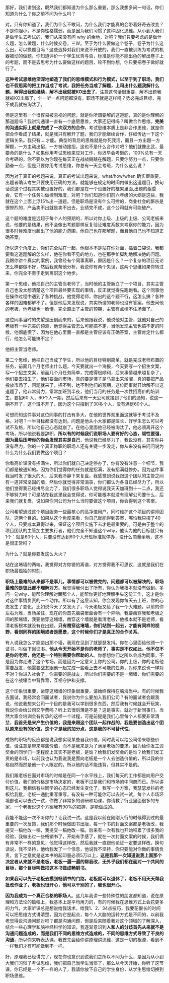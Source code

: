 那好，我们讲到这，既然我们都知道为什么那么重要，那么我想多问一句话，你们知道为什么？你之前不问为什么吗？

对。只有你知道了，我们为什么不敢问，为什么我们才能真的会带着好奇去改变？不是你胆小，不是你性格懦弱，而是因为我们习惯了这种固化思维。从小到大我们是做学生去考试的，我们从来没有问 why 的余地，对吧？我们只要考虑的是做什么题，怎么做题，什么时候交卷，三W。至于为什么要做这个卷子，卷子为什么这么出，可以换题目吗？这些选择对我们来说不开放的，我们一直被训练为考试的机器被动的做题，你知道评价一个学生优秀与否，标准是你能不能出色的解出卷子上的考题，而不是去思考为什么要做这样的题目，轮不到你想，你只要把卷子做好就行了。

**这种考试思维他深深地塑造了我们的思维模式和行为模式，以至于到了职场，我们也不假思索的把工作当成了考试，我把任务当成了解题，上司出什么题我解什么题，解得出我就继续，解不出我就被KO出去了**。注意这句话很重要，解不出题我就被KO出局了，乍一听一点问题都没有，职场不就是这样吗？势必完成目标，完不成我就被淘汰了。

但是这里有一个很容易被忽视的问题，就是你所谓要解的这道题，真的是你理解的那道题吗？我讲沟通课一直有一个底层思维，大家还记得吗？叫做合作思维。**完美的沟通实际上就是完成了一次双方的合作**，考试思维本质上是非合作思维，就是你把合作看成了结果，就是我只有解开了题，我们才能继续合作，仔细传达一下这个逻辑关系。我只有….才能。典型的背后的思维就是你死我活，而且一方出题一方解题，一方主动出招，一方被动接招，这也不是什么合作对吧？他们就像比武，最要命的是什么？如果你用考试思维来应对工作，你迟早会考砸的，100%总有一天会考砸的，你不要以为你现在每天正在战战兢兢在解题，只要你努力一点，只要你勤奋一点，但是只要你用考试思维，你总有一天会考砸，为什么这么说？

因为对于真正的考题来说，真正的考试出题来说，what/how/when 确实很重要，出题者确认考生只要使用正确的方法，就能够在规定的时间内做出这道题目，换句话说这个过程其实被设置好的，我们都是在一个设置好的框架里面,出题的组委会，它有一个任务叫做控制难度，对吧？你们知道你们前六年级的大纲是这些，我就在这个上面上浮15%出一道题，但是职场是没有什么可控的，商业社会的厮杀是很惨烈的，产品卖不出就是卖不出去，业绩完不成，这个公司就有可能破产。

这个题的难度是远超于每个人的预期的，所以对你上级、上级的上级、公司老板来说，他要的是结果，他不会像出考题那样反复验证难度系数来考察你的能力，因为很多时候难度也超出了他的能力范围，他自己也在那解题，而且他自己也不知道正确答案。

所以这个角度上，你们完全站在一起，他根本不是站在你对面，插着口袋说，我都要看这道题解的怎么样，他在你看不见的地方，也在那手忙脚乱地解决他的问题。我跟你讲个真实的案例，我曾经有个同事离职，原因是什么？一个复杂的项目无论怎么样都做不好，然后我就帮他分析，我说你有两个失误，这两个思维如果你转过来，你完全不至于走到离职这个地步。

第一个思维，他把自己的主管当老师了，当时他的主管新立了一个项目，其实主管自己也没太想清楚这个项目最终要实现的事情，反正就觉得先跑跑看。这个同事他在操作过程中遇到了各种挑战，他觉得老师，你出的这个题不行，这怎么搞？各种各样的困难都解不了。但是他后来发现说，其实所谓的老师也没有答案，他去问他的老板，他老板也一脸懵，完全超出了主管的预期，主管有点控不住场面了。

这位同事当时的失望是压倒而来的，后来他跟我说，他说他对主管，就他对自己的老板有一种完美的预测，他觉得主管怎么可能搞不定，当他发现主管也搞不定的时候，他彻底慌了，因为在他心里面一直都是主管应该有正确答案，主管肯定什么都行，他怎么可能搞不定？

他把主管当老师。

第二个思维，他把自己当成了学生，所以他的目标特别简单，就是完成老师布置的任务，前面几个月老师出什么题，今天要就出一个海报，今天要写一个招生文案，写一个招生文案，前面几个月任务简单，完成得很顺利，后来事情越来越复杂了，他们要去招生了，他们要面向市场，真的要是骡子是马拿出来溜溜，真的要把产品投放市场了，问题就来了，招不到，达不到他们的预期，这位同事就开始解不出这道题了，他非常努力，常常加班到半夜，他们当月的任务是一次性招高价的培训生，要招60 人，60个人一期，然后后来有一天公司就接到了他们的通知，说这一期不开了，这个班不开了，因为这个只招到了30多个人，没有满足60个人。

可想而知这件事对这位同事的打击有多大，在他的世界观里面这就等于考试不及格，对吧？一半目标都没有达到。问题是他从小大家都是班长，好学生怎么可以考试不及格，所以他自己心态就崩了。在他心里面他已经被淘汰了，他必须离开这个考场，所以他说我要辞职。**所以有的时候我们说职场人要有好的心态，韧性要强，因为最后压垮你的你会发现其实是自己**，他说我已经尽力了，我说没有，其实你并没有尽力，你的一个真正称职的职场人还有关键一步没走，你从来没有来问问说为什么为什么我们要做这个项目？

你看高价课没有招满生，所以你们就自己决定停办了，你有没有注意一个细节，我们都是被通知的。因为你们觉得你的任务就是招满，没有招满就停办。因为这件事我当时发了很大的火，后来我冷静下来复盘，我感觉到说我跟这个团队的主管之间有一道非常坚固的墙，然后你就觉得非常沮丧，你们都认为各自已经尽力了，所以他们觉得我已经拼尽全力了，我们很多职场人觉得说我天天加班到十一二点，我还不够努力吗？可是站在我这里我会觉得说，你可能根本就没有理解公司要什么，后来我们就复盘，说如果你问公司为什么当时要做这个项目，你会得到这个答案。

公司希望通过这个项目服务一些最核心的高净值用户，同时维护这个项目的讲师团队，这两个目的。如果从这个角度来看，你自己就能得到答案，哪怕我只招了40个人，只要成本算得过来，保证这个项目实施下去才是最重要的。可是由于整个的项目团队的主管加主要执行者，他们完全不知道这个why，他认为他的目标就只有1个：就是60个人，只要没有达到60个人开班标准就停办，没什么商量余地，这不是很正常吗？

为什么？就是你要发这么大火？

站在这堵墙的两端，我觉得对方你错的离谱，对方觉得我不可思议，这就是我们在职场最孤独的时刻。

**职场上最难的从来都不是事儿，事情都可以被做完的，问题都可以被解决的，职场最难的是彼此都不理解对方**。我觉得我付出了所有，你认为我根本就没有做到。多问一句why，能帮你理解对面那个人，能帮你更好地理解手头这份工作，这才是你对这件事情负责的一个动作。所以有了这层认知，你会发现你每天去上班，你的心态发生了变化，比如说今天了又发火了，今天老板又给了我一个大难题，以前的你左右为难，当场呆住，现在的你首先脑袋里面会有一个异响，我要凿穿我和老板之间的那堵墙，我要凿穿这堵墙，凿穿这个墙就是看清老板，他根本就不是老师，看清老板根本就没有在出题，**只有凿穿这堵墙，你们站到一起去，才能有同样的视野，看到同样的困境或者是愿景，这个时候你们才是真正的合作关系**。

有人说我怎么才能凿出那个墙，我现在见到了就瑟瑟发抖。你在心里面给他颁一个证书，叫做下岗证书。**他从今天开始不是你的老师了，事实是不仅如此，他不仅不是你的老师，他还是一个特别需要你帮助的人**。你想想你们之所以会成为同事，不是因为你走进了这个考场，而是因为一定意义上你的公司，你的上级，你的老板他需要战友，他需要战友跟他一起完成一些看上去不可能的任务，对你来说也一样对不对？你进入社会了，你需要的是战友，所以你们需要的不是一堵墙，你们需要的在这个战壕当中背靠背，互相守护和支撑。

这个印象很重要，凿穿这堵墙的印象很重要，请始终保持在脑海当中。有的时候我去面试，我经常会问面试者，我说你为什么要加入我们公司？有的面试者会跟我说，他说我想来公司一个目的是我可以学到很多东西，然后我有时候就会开玩笑，我说你会给公司交学费吗？听上去很刻薄是不是？这是事实。就对于新同事们，当然大家会培训会有传承的这样一个过程，可是前提是我们心里每个人都要非常清楚，**我首先是来产生价值的，我是来跟这个团队一起作战的，我是要创造出这个团队原来没有的价值，这个才是我的加分点，这是我的不可替代性**。

成熟的职场的反应都是说我想实现某些自我价值，同时我可以给公司带来哪些价值，请注意是带来哪些价值，而不是我来是为了满足老板的要求。因为给你发工资奖金的同学们一定程度上其实不是老板，是谁？给我们发奖金的是谁？给我们发工资的是市场，以前我也认为我说我是面向老板是一个人去创造价值的，所以我的价格自然而然是他一个人限定的，所以他的话不能违背，但其实不是的。

我们跟老板在面对市场的时候是在同一个水平线上，我们每天的工作都是向用户交付价值，我们的价格是市场决定的，老板不过是我们和市场的中间商而已。所以讲到这儿，我相信有些同学的心态已经发生变化了，我写一个方案，我瑟瑟发抖的老板给我批，老板一通批重写重写，有没有一种可能你可以去试一试，每个人市场环境部也可以去试一试，你做了非常多的调研和功课，你请教了行业里面很多的专家，一个老板说这个方案我有90%的把握，是能做成的。

我能不能这一次不听你的？让我试一试。这是我以前在刚刚入行的时候得到过的最重要的一次反馈，我们那个时候做图书出版，每一个书的封面文案都是老板改，我提交一稿他改一稿，我提交一稿他改一稿。后来有一次有我也开始积累了很多我的经验，我做出过一些畅销书了，开始有手感了，就在一次封面文案的时候，我们俩有非常不一样的意见，他觉得这样改，然后我就一直跟他论证一定要这样改。换句话说，我不坚持，他给我发了一个信息，他说我不坚持，你只要能对你做的事情负责，言下之意就是这本书的起印量必须5万以上，**这是我第一次知道说我上面那个决定者从来就不是老板，老板一遍一遍的帮我改，无外乎我们都在面对一个共同的目标，那个目标叫做把这本书做成畅销书。**

**如果我可以先于老板去摸到畅销书的门路，老板就可以退休了，老板不用天天帮我批改作业了，老板也很开心，他可以干别的了，我也很开心。**

**因为我成为一个真正合格的职场人**。这几年我讲一些特殊性的朋友都知道，说在原理和方法论的篇幅上，我基本上是平均用力的，有的时候我在思维方式上会花更多的力气，大家听课总是想说给我话术，给我1、2、34点技巧，我要花很长的时间可以把思维方式讲清楚，因为它是起点，每个人大脑的运转方式是不同的，以前我老觉得说沟通问题对吧？都是沟通问题，但是后来随着我对这个领域的了解深入，结合一些心理学和脑神经科学的知识，我逐渐意识到**人和人的分歧首先从来就不是沟通问题造成的，而是我们不同的思维方式造成的，不同的思维方式导致了不良的沟通**，所以你来听表达课，我首先会给你讲原理讲思维，这是一切的根源，看到不一样我们才有可能做到不一样。

好，原理我已经讲完了，现在你也意识到说我们之所以不问为什么，是因为从小到大我们习惯了考试思维，我们把自己当学生当惯了，那么从今天开始，你听了这节课，你已经是一个不一样的人了，我请你放下自己的学生身份，从学生思维切换到职场思维。